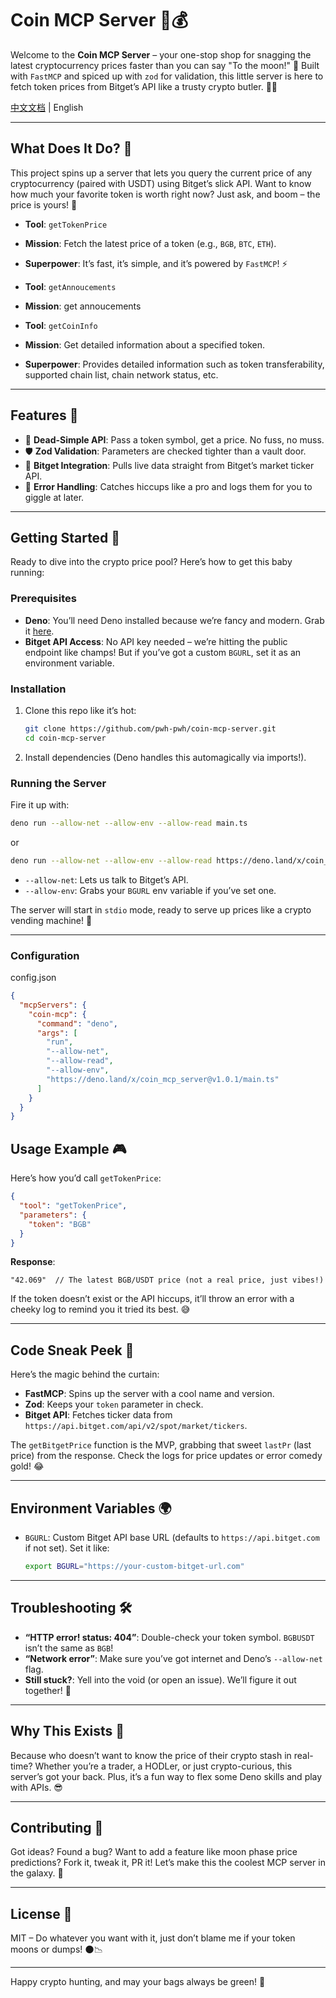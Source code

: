 # Coin MCP Server 🚀💰

Welcome to the **Coin MCP Server** – your one-stop shop for snagging the latest cryptocurrency prices faster than you can say "To the moon!" 🌙 Built with `FastMCP` and spiced up with `zod` for validation, this little server is here to fetch token prices from Bitget’s API like a trusty crypto butler. 🧑‍💼

[中文文档](README-cn.md) | English

---

## What Does It Do? 🤔

This project spins up a server that lets you query the current price of any cryptocurrency (paired with USDT) using Bitget’s slick API. Want to know how much your favorite token is worth right now? Just ask, and boom – the price is yours! 💸

- **Tool**: `getTokenPrice`
- **Mission**: Fetch the latest price of a token (e.g., `BGB`, `BTC`, `ETH`).
- **Superpower**: It’s fast, it’s simple, and it’s powered by `FastMCP`! ⚡

- **Tool**: `getAnnoucements`
- **Mission**: get annoucements

- **Tool**: `getCoinInfo`
- **Mission**: Get detailed information about a specified token.
- **Superpower**: Provides detailed information such as token transferability, supported chain list, chain network status, etc.

---

## Features 🌟

- 🎯 **Dead-Simple API**: Pass a token symbol, get a price. No fuss, no muss.
- 🛡️ **Zod Validation**: Parameters are checked tighter than a vault door.
- 📡 **Bitget Integration**: Pulls live data straight from Bitget’s market ticker API.
- 🧠 **Error Handling**: Catches hiccups like a pro and logs them for you to giggle at later.

---

## Getting Started 🏁

Ready to dive into the crypto price pool? Here’s how to get this baby running:

### Prerequisites
- **Deno**: You’ll need Deno installed because we’re fancy and modern. Grab it [here](https://deno.land/).
- **Bitget API Access**: No API key needed – we’re hitting the public endpoint like champs! But if you’ve got a custom `BGURL`, set it as an environment variable.

### Installation
1. Clone this repo like it’s hot:
   ```bash
   git clone https://github.com/pwh-pwh/coin-mcp-server.git
   cd coin-mcp-server
   ```
2. Install dependencies (Deno handles this automagically via imports!).

### Running the Server
Fire it up with:
```bash
deno run --allow-net --allow-env --allow-read main.ts
```

or
```bash
deno run --allow-net --allow-env --allow-read https://deno.land/x/coin_mcp_server@v1.0.1/main.ts
```

- `--allow-net`: Lets us talk to Bitget’s API.
- `--allow-env`: Grabs your `BGURL` env variable if you’ve set one.

The server will start in `stdio` mode, ready to serve up prices like a crypto vending machine! 🍔

---

### Configuration

config.json
```json
{
  "mcpServers": {
    "coin-mcp": {
      "command": "deno",
      "args": [
        "run",
        "--allow-net",
        "--allow-read",
        "--allow-env",
        "https://deno.land/x/coin_mcp_server@v1.0.1/main.ts"
      ]
    }
  }
}
```

## Usage Example 🎮

Here’s how you’d call `getTokenPrice`:
```json
{
  "tool": "getTokenPrice",
  "parameters": {
    "token": "BGB"
  }
}
```

**Response**:
```
"42.069"  // The latest BGB/USDT price (not a real price, just vibes!)
```

If the token doesn’t exist or the API hiccups, it’ll throw an error with a cheeky log to remind you it tried its best. 😅

---

## Code Sneak Peek 👀

Here’s the magic behind the curtain:
- **FastMCP**: Spins up the server with a cool name and version.
- **Zod**: Keeps your `token` parameter in check.
- **Bitget API**: Fetches ticker data from `https://api.bitget.com/api/v2/spot/market/tickers`.

The `getBitgetPrice` function is the MVP, grabbing that sweet `lastPr` (last price) from the response. Check the logs for price updates or error comedy gold! 😂

---

## Environment Variables 🌍

- `BGURL`: Custom Bitget API base URL (defaults to `https://api.bitget.com` if not set). Set it like:
  ```bash
  export BGURL="https://your-custom-bitget-url.com"
  ```

---

## Troubleshooting 🛠️

- **“HTTP error! status: 404”**: Double-check your token symbol. `BGBUSDT` isn’t the same as `BGB`!
- **“Network error”**: Make sure you’ve got internet and Deno’s `--allow-net` flag.
- **Still stuck?**: Yell into the void (or open an issue). We’ll figure it out together! 🙌

---

## Why This Exists 🎉

Because who doesn’t want to know the price of their crypto stash in real-time? Whether you’re a trader, a HODLer, or just crypto-curious, this server’s got your back. Plus, it’s a fun way to flex some Deno skills and play with APIs. 😎

---

## Contributing 🤝

Got ideas? Found a bug? Want to add a feature like moon phase price predictions? Fork it, tweak it, PR it! Let’s make this the coolest MCP server in the galaxy. 🌌

---

## License 📜

MIT – Do whatever you want with it, just don’t blame me if your token moons or dumps! 🌑📉

---

Happy crypto hunting, and may your bags always be green! 💚
